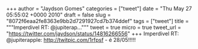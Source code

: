 
+++
author = "Jaydson Gomes"
categories = ["tweet"]
date = "Thu May 27 05:55:02 +0000 2010"
draft = false
slug = "8072f6eaa2fe8363e9bb2d7291927cd7b374ddef"
tags = ["tweet"]
title = """Imperdivel RT: @jupiterap..."""
tweet = true
micro = true
tweet_url = "https://twitter.com/jaydson/status/14816266556"
+++
Imperdivel RT: @jupiterapple: http://twitpic.com/1rfpsf - é 28/05!!!!!
